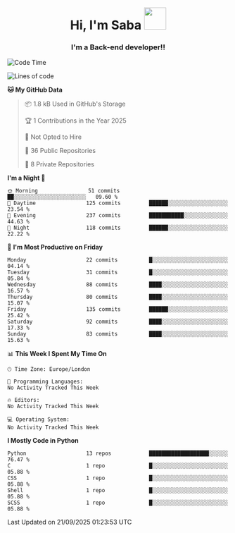 <h1 align="center">Hi, I'm Saba <img src="https://media.giphy.com/media/EdB2g3VFDoKs57oe1w/giphy.gif" width="50"></h1>
<h3 align="center">I'm a Back-end developer!!</h3>

<!--START_SECTION:waka-->
![Code Time](http://img.shields.io/badge/Code%20Time-805%20hrs%207%20mins-blue)

![Lines of code](https://img.shields.io/badge/From%20Hello%20World%20I%27ve%20Written-94.9%20thousand%20lines%20of%20code-blue)

**🐱 My GitHub Data** 

> 📦 1.8 kB Used in GitHub's Storage 
 > 
> 🏆 1 Contributions in the Year 2025
 > 
> 🚫 Not Opted to Hire
 > 
> 📜 36 Public Repositories 
 > 
> 🔑 8 Private Repositories 
 > 
**I'm a Night 🦉** 

```text
🌞 Morning                51 commits          ██░░░░░░░░░░░░░░░░░░░░░░░   09.60 % 
🌆 Daytime                125 commits         ██████░░░░░░░░░░░░░░░░░░░   23.54 % 
🌃 Evening                237 commits         ███████████░░░░░░░░░░░░░░   44.63 % 
🌙 Night                  118 commits         ██████░░░░░░░░░░░░░░░░░░░   22.22 % 
```
📅 **I'm Most Productive on Friday** 

```text
Monday                   22 commits          █░░░░░░░░░░░░░░░░░░░░░░░░   04.14 % 
Tuesday                  31 commits          █░░░░░░░░░░░░░░░░░░░░░░░░   05.84 % 
Wednesday                88 commits          ████░░░░░░░░░░░░░░░░░░░░░   16.57 % 
Thursday                 80 commits          ████░░░░░░░░░░░░░░░░░░░░░   15.07 % 
Friday                   135 commits         ██████░░░░░░░░░░░░░░░░░░░   25.42 % 
Saturday                 92 commits          ████░░░░░░░░░░░░░░░░░░░░░   17.33 % 
Sunday                   83 commits          ████░░░░░░░░░░░░░░░░░░░░░   15.63 % 
```


📊 **This Week I Spent My Time On** 

```text
🕑︎ Time Zone: Europe/London

💬 Programming Languages: 
No Activity Tracked This Week

🔥 Editors: 
No Activity Tracked This Week

💻 Operating System: 
No Activity Tracked This Week
```

**I Mostly Code in Python** 

```text
Python                   13 repos            ███████████████████░░░░░░   76.47 % 
C                        1 repo              █░░░░░░░░░░░░░░░░░░░░░░░░   05.88 % 
CSS                      1 repo              █░░░░░░░░░░░░░░░░░░░░░░░░   05.88 % 
Shell                    1 repo              █░░░░░░░░░░░░░░░░░░░░░░░░   05.88 % 
SCSS                     1 repo              █░░░░░░░░░░░░░░░░░░░░░░░░   05.88 % 
```




 Last Updated on 21/09/2025 01:23:53 UTC
<!--END_SECTION:waka-->
